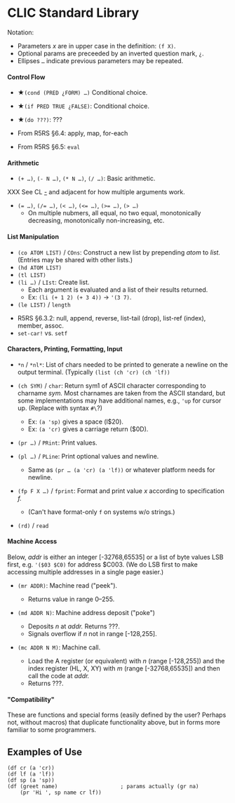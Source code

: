 CLIC Standard Library
=====================

Notation:
- Parameters _x_ are in upper case in the definition: `(f X)`.
- Optional params are preceeded by an inverted question mark, `¿`.
- Ellipses `…` indicate previous parameters may be repeated.

#### Control Flow

- ★`(cond (PRED ¿FORM) …)` Conditional choice.

- ★`(if PRED TRUE ¿FALSE)`: Conditional choice.

- ★`(do ???)`: ???

- From R5RS §6.4: apply, map, for-each
- From R5RS §6.5: `eval`

#### Arithmetic

- `(+ …)`, `(- N …)`, `(* N …)`, `(/ …)`: Basic arithmetic.

XXX See CL [-](https://novaspec.org/cl/f__minus) and adjacent for
how multiple arguments work.

- `(= …)`, `(/= …)`, `(< …)`, `(<= …)`, `(>= …)`, `(> …)`
  - On multiple nubmers, all equal, no two equal, monotonically decreasing,
    monotonically non-increasing, etc.

#### List Manipulation

* `(co ATOM LIST)` / `COns`: Construct a new list by prepending _atom_ to
  _list._ (Entries may be shared with other lists.)
* `(hd ATOM LIST)`
* `(tl LIST)`
* `(li …)` / `LIst`: Create list.
  - Each argument is evaluated and a list of their results returned.
  - Ex: `(li (+ 1 2) (+ 3 4))` → `'(3 7)`.
* `(le LIST)` / `length`

- R5RS §6.3.2: null, append, reverse, list-tail (drop), list-ref (index),
  member, assoc.
- `set-car!` vs. `setf`

#### Characters, Printing, Formatting, Input

* `*n` / `*nl*`: List of chars needed to be printed to generate a newline
  on the output terminal. (Typically `(list (ch 'cr) (ch 'lf))`
* `(ch SYM)` / `char`: Return sym1 of ASCII character corresponding to
  charname _sym._ Most charnames are taken from the ASCII standard, but
  some implementations may have additional names, e.g., `'up` for cursor
  up. (Replace with syntax `#\`?)
  - Ex: `(a 'sp)` gives a space (l$20).
  - Ex: `(a 'cr)` gives a carriage return ($0D).
* `(pr …)` / `PRint`: Print values.

* `(pl …)` / `PLine`: Print optional values and newline.
  - Same as `(pr … (a 'cr) (a 'lf))` or whatever platform needs for newline.

* `(fp F X …)` / `fprint`: Format and print value _x_ according to
  specification _f._
  - (Can't have format-only `f` on systems w/o strings.)

* `(rd)` / `read`

#### Machine Access

Below, _addr_ is either an integer [-32768,65535] or a list of byte values
LSB first, e.g. `'($03 $C0)` for address $C003. (We do LSB first to make
accessing multiple addresses in a single page easier.)

* `(mr ADDR)`: Machine read ("peek").
  - Returns value in range 0–255.

* `(md ADDR N)`: Machine address deposit ("poke")
  - Deposits _n_ at _addr._ Returns ???.
  - Signals overflow if _n_ not in range [-128,255].

* `(mc ADDR N M)`: Machine call.
  - Load the A register (or equivalent) with _n_ (range [-128,255]) and the
    index register (HL, X, XY) with _m_ (range [-32768,65535]) and then
    call the code at _addr._
  - Returns ???.

#### "Compatibility"

These are functions and special forms (easily defined by the user? Perhaps
not, without macros) that duplicate functionality above, but in forms
more familiar to some programmers.



Examples of Use
---------------

    (df cr (a 'cr))
    (df lf (a 'lf))
    (df sp (a 'sp))
    (df (greet name)                    ; params actually (gr na)
        (pr 'Hi ', sp name cr lf))
